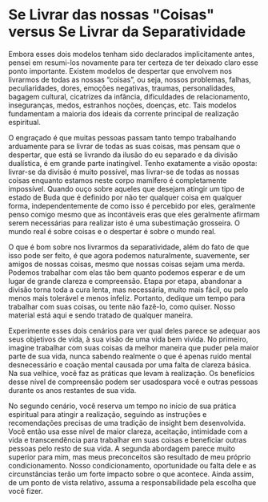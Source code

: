 # Se Livrar das nossas "Coisas" versus Se Livrar da Separatividade

Embora esses dois modelos tenham sido declarados implicitamente antes, pensei em resumi-los novamente para ter certeza de ter deixado claro esse ponto importante. Existem modelos de despertar que envolvem nos livrarmos de todas as nossas “coisas”, ou seja, nossos problemas, falhas, peculiaridades, dores, emoções negativas, traumas, personalidades, bagagem cultural, cicatrizes da infância, dificuldades de relacionamento, inseguranças, medos, estranhos noções, doenças, etc. Tais modelos fundamentam a maioria dos ideais da corrente principal de realização espiritual. 

O engraçado é que muitas pessoas passam tanto tempo trabalhando arduamente para se livrar de todas as suas coisas, mas pensam que o despertar, que está se livrando da ilusão do eu separado e da divisão dualística, é em grande parte inatingível. Tenho exatamente a visão oposta: livrar-se da divisão é muito possível, mas livrar-se de todas as nossas coisas enquanto estamos neste corpo mamífero é completamente impossível. Quando ouço sobre aqueles que desejam atingir um tipo de estado de Buda que é definido por não ter qualquer coisa em qualquer forma, independentemente de como isso é percebido por eles, geralmente penso comigo mesmo que as incontáveis ​​eras que eles geralmente afirmam serem necessárias para realizar isto é uma subestimação grosseira. O mundo real é sobre coisas e o despertar é sobre o mundo real.

O que é bom sobre nos livrarmos da separatividade, além do fato de que isso pode ser feito, é que agora podemos naturalmente, suavemente, ser amigos de nossas coisas, mesmo que nossas coisas sejam uma merda. Podemos trabalhar com elas tão bem quanto podemos esperar e de um lugar de grande clareza e compreensão. Etapa por etapa, abandonar a divisão torna toda a cura lenta, mas necessária, muito mais fácil, ou pelo menos mais tolerável e menos infeliz. Portanto, dedique um tempo para trabalhar com suas coisas, ou tente não fazê-lo, como quiser. Nosso material está aqui e sendo tratado de qualquer maneira. 

Experimente esses dois cenários para ver qual deles parece se adequar aos seus objetivos de vida, à sua visão de uma vida bem vivida. No primeiro, imagine trabalhar com suas coisas da melhor maneira que puder pela maior parte de sua vida, nunca sabendo realmente o que é apenas ruído mental desnecessário e coação mental causada por uma falta de clareza básica. Na sua velhice, você faz as práticas que levam à realização. Os benefícios desse nível de compreensão podem ser usados ​​para você e outras pessoas durante os anos restantes de sua vida.

No segundo cenário, você reserva um tempo no início de sua prática espiritual para atingir a realização, seguindo as instruções e recomendações precisas de uma tradição de insight bem desenvolvida. Você então usa esse nível de maior clareza, aceitação, intimidade com a vida e transcendência para trabalhar em suas coisas e beneficiar outras pessoas pelo resto de sua vida. A segunda abordagem parece muito superior para mim, mas meus preconceitos são resultado de meu próprio condicionamento. Nosso condicionamento, oportunidade ou falta dele e as circunstâncias terão um forte impacto sobre o que acontece. Ainda assim, de um ponto de vista relativo, assuma a responsabilidade pela escolha que você fizer.
